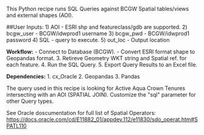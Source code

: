 This Python recipe runs SQL Queries against BCGW Spatial tables/views
and external shapes (AOI).


##User Inputs:
    1) AOI - ESRI shp and featureclass/gdb are supported.
    2) bcgw_user - BCGW/idwprod1 username
    3) bcgw_pwd -  BCGW/idwprod1 password
    4) SQL - query to execute.
    5) out_loc - Output location


**Workflow:**
    - Connect to Database (BCGW).
    - Convert ESRI format shape to Geopandas format. 
    3. Retireve Geometry WKT string and Spatial ref. for each feature.
    4. Run the SQL Query.
    5. Export Query Results to an Excel file.


**Dependencies:**
    1. cx_Oracle
    2. Geopandas
    3. Pandas
  
  
The query used in this recipe is looking for Active Aqua Crown Tenures
intersecting with an AOI (SPATIAL JOIN). Customize the "sql" parameter 
for other  Query types.


See Oracle doscumentation for full list of Spatial Operators:
https://docs.oracle.com/cd/E11882_01/appdev.112/e11830/sdo_operat.htm#SPATL110
